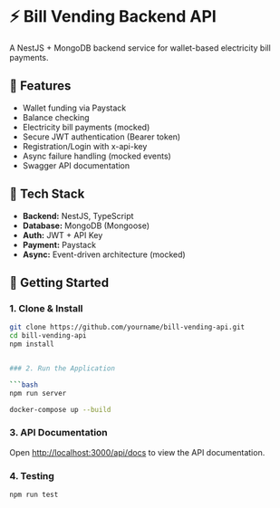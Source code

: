 # ⚡ Bill Vending Backend API

A NestJS + MongoDB backend service for wallet-based electricity bill payments.

## 🔧 Features

- Wallet funding via Paystack
- Balance checking
- Electricity bill payments (mocked)
- Secure JWT authentication (Bearer token)
- Registration/Login with x-api-key
- Async failure handling (mocked events)
- Swagger API documentation

## 🧰 Tech Stack

- **Backend:** NestJS, TypeScript
- **Database:** MongoDB (Mongoose)
- **Auth:** JWT + API Key
- **Payment:** Paystack
- **Async:** Event-driven architecture (mocked)

## 🚀 Getting Started

### 1. Clone & Install

```bash
git clone https://github.com/yourname/bill-vending-api.git
cd bill-vending-api
npm install


### 2. Run the Application

```bash
npm run server
```
<!-- with docker  -->

```bash
docker-compose up --build
```

### 3. API Documentation

Open [http://localhost:3000/api/docs](http://localhost:3000/api/docs) to view the API documentation.


### 4. Testing

```bash
npm run test
```





